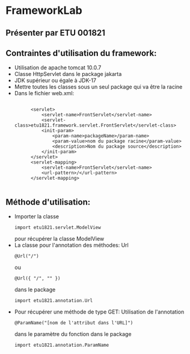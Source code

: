 # FrameworkLab
## Présenter par ETU 001821
## Contraintes d'utilisation du framework:
<ul>
  <li>Utilisation de apache tomcat 10.0.7</li>
  <li>Classe HttpServlet dans le package jakarta</li>
  <li>JDK supérieur ou égale à JDK-17</li>
  <li>Mettre toutes les classes sous un seul package qui va être la racine</li>
  <li>Dans le fichier web.xml:
      <pre><code>
      &lt;servlet&gt;
          &lt;servlet-name&gt;FrontServlet&lt;/servlet-name&gt;
          &lt;servlet-class&gt;etu1821.framework.servlet.FrontServlet&lt;/servlet-class&gt;
          &lt;init-param&gt;
              &lt;param-name&gt;packageName&gt;/param-name&gt;
              &lt;param-value&gt;nom du package racine&lt;/param-value&gt;
              &lt;description&gt;Nom du package source&lt;/description&gt;
          &lt;/init-param&gt;
      &lt;/servlet&gt;
      &lt;servlet-mapping&gt;
          &lt;servlet-name&gt;FrontServlet&lt;/servlet-name&gt;
          &lt;url-pattern&gt;/&lt;/url-pattern&gt;
      &lt;/servlet-mapping&gt;
       </code></pre>
  </li>
</ul>
<h2> Méthode d'utilisation:</h2>
<ul>
  <li>Importer la classe <pre><code>import etu1821.servlet.ModelView</code></pre> pour récupérer la classe ModelView</li>
  <li>La classe pour l'annotation des méthodes: Url<pre><code>@Url("/")</code></pre> ou <pre><code>@Url({ "/", "" })</code></pre> dans le package <pre><code>import etu1821.annotation.Url</code></pre></li>
  <li>Pour récupérer une méthode de type GET: Utilisation de l'annotation <pre><code>@ParamName("[nom de l'attribut dans l'URL]")</code></pre> dans le paramètre du fonction  dans le package <pre><code>import etu1821.annotation.ParamName</code></pre></li>
</ul>
